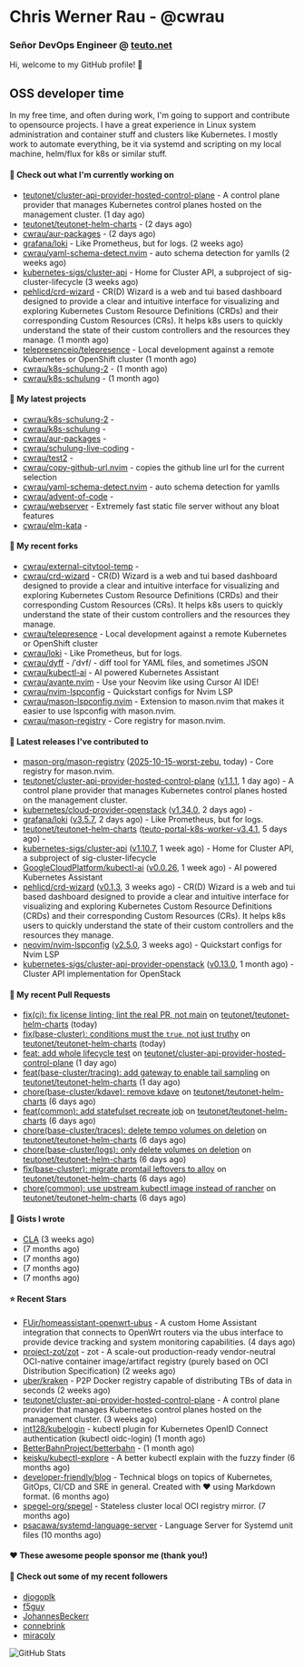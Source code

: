 # Chris Werner Rau - @cwrau
### Señor DevOps Engineer @ [teuto.net](https://teuto.net)

Hi, welcome to my GitHub profile! 👋

## OSS developer time
In my free time, and often during work, I'm going to support and contribute to opensource projects. I have a great experience in Linux system administration and container stuff and clusters like Kubernetes. I mostly work to automate everything, be it via systemd and scripting on my local machine, helm/flux for k8s or similar stuff.

#### 👷 Check out what I'm currently working on

- [teutonet/cluster-api-provider-hosted-control-plane](https://github.com/teutonet/cluster-api-provider-hosted-control-plane) - A control plane provider that manages Kubernetes control planes hosted on the management cluster. (1 day ago)
- [teutonet/teutonet-helm-charts](https://github.com/teutonet/teutonet-helm-charts) -  (2 days ago)
- [cwrau/aur-packages](https://github.com/cwrau/aur-packages) -  (2 days ago)
- [grafana/loki](https://github.com/grafana/loki) - Like Prometheus, but for logs. (2 weeks ago)
- [cwrau/yaml-schema-detect.nvim](https://github.com/cwrau/yaml-schema-detect.nvim) - auto schema detection for yamlls (2 weeks ago)
- [kubernetes-sigs/cluster-api](https://github.com/kubernetes-sigs/cluster-api) - Home for Cluster API, a subproject of sig-cluster-lifecycle (3 weeks ago)
- [pehlicd/crd-wizard](https://github.com/pehlicd/crd-wizard) - CR(D) Wizard is a web and tui based dashboard designed to provide a clear and intuitive interface for visualizing and exploring Kubernetes Custom Resource Definitions (CRDs) and their corresponding Custom Resources (CRs). It helps k8s users to quickly understand the state of their custom controllers and the resources they manage. (1 month ago)
- [telepresenceio/telepresence](https://github.com/telepresenceio/telepresence) - Local development against a remote Kubernetes or OpenShift cluster (1 month ago)
- [cwrau/k8s-schulung-2](https://github.com/cwrau/k8s-schulung-2) -  (1 month ago)
- [cwrau/k8s-schulung](https://github.com/cwrau/k8s-schulung) -  (1 month ago)

#### 🌱 My latest projects

- [cwrau/k8s-schulung-2](https://github.com/cwrau/k8s-schulung-2) - 
- [cwrau/k8s-schulung](https://github.com/cwrau/k8s-schulung) - 
- [cwrau/aur-packages](https://github.com/cwrau/aur-packages) - 
- [cwrau/schulung-live-coding](https://github.com/cwrau/schulung-live-coding) - 
- [cwrau/test2](https://github.com/cwrau/test2) - 
- [cwrau/copy-github-url.nvim](https://github.com/cwrau/copy-github-url.nvim) - copies the github line url for the current selection
- [cwrau/yaml-schema-detect.nvim](https://github.com/cwrau/yaml-schema-detect.nvim) - auto schema detection for yamlls
- [cwrau/advent-of-code](https://github.com/cwrau/advent-of-code) - 
- [cwrau/webserver](https://github.com/cwrau/webserver) - Extremely fast static file server without any bloat features
- [cwrau/elm-kata](https://github.com/cwrau/elm-kata) - 

#### 🍴 My recent forks

- [cwrau/external-citytool-temp](https://github.com/cwrau/external-citytool-temp) - 
- [cwrau/crd-wizard](https://github.com/cwrau/crd-wizard) - CR(D) Wizard is a web and tui based dashboard designed to provide a clear and intuitive interface for visualizing and exploring Kubernetes Custom Resource Definitions (CRDs) and their corresponding Custom Resources (CRs). It helps k8s users to quickly understand the state of their custom controllers and the resources they manage.
- [cwrau/telepresence](https://github.com/cwrau/telepresence) - Local development against a remote Kubernetes or OpenShift cluster
- [cwrau/loki](https://github.com/cwrau/loki) - Like Prometheus, but for logs.
- [cwrau/dyff](https://github.com/cwrau/dyff) - /ˈdʏf/ - diff tool for YAML files, and sometimes JSON
- [cwrau/kubectl-ai](https://github.com/cwrau/kubectl-ai) - AI powered Kubernetes Assistant
- [cwrau/avante.nvim](https://github.com/cwrau/avante.nvim) - Use your Neovim like using Cursor AI IDE!
- [cwrau/nvim-lspconfig](https://github.com/cwrau/nvim-lspconfig) - Quickstart configs for Nvim LSP
- [cwrau/mason-lspconfig.nvim](https://github.com/cwrau/mason-lspconfig.nvim) - Extension to mason.nvim that makes it easier to use lspconfig with mason.nvim.
- [cwrau/mason-registry](https://github.com/cwrau/mason-registry) - Core registry for mason.nvim.

#### 🔭 Latest releases I've contributed to

- [mason-org/mason-registry](https://github.com/mason-org/mason-registry) ([2025-10-15-worst-zebu](https://github.com/mason-org/mason-registry/releases/tag/2025-10-15-worst-zebu), today) - Core registry for mason.nvim.
- [teutonet/cluster-api-provider-hosted-control-plane](https://github.com/teutonet/cluster-api-provider-hosted-control-plane) ([v1.1.1](https://github.com/teutonet/cluster-api-provider-hosted-control-plane/releases/tag/v1.1.1), 1 day ago) - A control plane provider that manages Kubernetes control planes hosted on the management cluster.
- [kubernetes/cloud-provider-openstack](https://github.com/kubernetes/cloud-provider-openstack) ([v1.34.0](https://github.com/kubernetes/cloud-provider-openstack/releases/tag/v1.34.0), 2 days ago) - 
- [grafana/loki](https://github.com/grafana/loki) ([v3.5.7](https://github.com/grafana/loki/releases/tag/v3.5.7), 2 days ago) - Like Prometheus, but for logs.
- [teutonet/teutonet-helm-charts](https://github.com/teutonet/teutonet-helm-charts) ([teuto-portal-k8s-worker-v3.4.1](https://github.com/teutonet/teutonet-helm-charts/releases/tag/teuto-portal-k8s-worker-v3.4.1), 5 days ago) - 
- [kubernetes-sigs/cluster-api](https://github.com/kubernetes-sigs/cluster-api) ([v1.10.7](https://github.com/kubernetes-sigs/cluster-api/releases/tag/v1.10.7), 1 week ago) - Home for Cluster API, a subproject of sig-cluster-lifecycle
- [GoogleCloudPlatform/kubectl-ai](https://github.com/GoogleCloudPlatform/kubectl-ai) ([v0.0.26](https://github.com/GoogleCloudPlatform/kubectl-ai/releases/tag/v0.0.26), 1 week ago) - AI powered Kubernetes Assistant
- [pehlicd/crd-wizard](https://github.com/pehlicd/crd-wizard) ([v0.1.3](https://github.com/pehlicd/crd-wizard/releases/tag/v0.1.3), 3 weeks ago) - CR(D) Wizard is a web and tui based dashboard designed to provide a clear and intuitive interface for visualizing and exploring Kubernetes Custom Resource Definitions (CRDs) and their corresponding Custom Resources (CRs). It helps k8s users to quickly understand the state of their custom controllers and the resources they manage.
- [neovim/nvim-lspconfig](https://github.com/neovim/nvim-lspconfig) ([v2.5.0](https://github.com/neovim/nvim-lspconfig/releases/tag/v2.5.0), 3 weeks ago) - Quickstart configs for Nvim LSP
- [kubernetes-sigs/cluster-api-provider-openstack](https://github.com/kubernetes-sigs/cluster-api-provider-openstack) ([v0.13.0](https://github.com/kubernetes-sigs/cluster-api-provider-openstack/releases/tag/v0.13.0), 1 month ago) - Cluster API implementation for OpenStack

#### 🔨 My recent Pull Requests

- [fix(ci): fix license linting; lint the real PR, not main](https://github.com/teutonet/teutonet-helm-charts/pull/1739) on [teutonet/teutonet-helm-charts](https://github.com/teutonet/teutonet-helm-charts) (today)
- [fix(base-cluster): conditions must the `true`, not just truthy](https://github.com/teutonet/teutonet-helm-charts/pull/1738) on [teutonet/teutonet-helm-charts](https://github.com/teutonet/teutonet-helm-charts) (today)
- [feat: add whole lifecycle test](https://github.com/teutonet/cluster-api-provider-hosted-control-plane/pull/26) on [teutonet/cluster-api-provider-hosted-control-plane](https://github.com/teutonet/cluster-api-provider-hosted-control-plane) (1 day ago)
- [feat(base-cluster/tracing): add gateway to enable tail sampling](https://github.com/teutonet/teutonet-helm-charts/pull/1736) on [teutonet/teutonet-helm-charts](https://github.com/teutonet/teutonet-helm-charts) (1 day ago)
- [chore(base-cluster/kdave): remove kdave](https://github.com/teutonet/teutonet-helm-charts/pull/1724) on [teutonet/teutonet-helm-charts](https://github.com/teutonet/teutonet-helm-charts) (6 days ago)
- [feat(common): add statefulset recreate job](https://github.com/teutonet/teutonet-helm-charts/pull/1723) on [teutonet/teutonet-helm-charts](https://github.com/teutonet/teutonet-helm-charts) (6 days ago)
- [chore(base-cluster/traces): delete tempo volumes on deletion](https://github.com/teutonet/teutonet-helm-charts/pull/1722) on [teutonet/teutonet-helm-charts](https://github.com/teutonet/teutonet-helm-charts) (6 days ago)
- [chore(base-cluster/logs): only delete volumes on deletion](https://github.com/teutonet/teutonet-helm-charts/pull/1721) on [teutonet/teutonet-helm-charts](https://github.com/teutonet/teutonet-helm-charts) (6 days ago)
- [fix(base-cluster): migrate promtail leftovers to alloy](https://github.com/teutonet/teutonet-helm-charts/pull/1720) on [teutonet/teutonet-helm-charts](https://github.com/teutonet/teutonet-helm-charts) (6 days ago)
- [chore(common): use upstream kubectl image instead of rancher](https://github.com/teutonet/teutonet-helm-charts/pull/1719) on [teutonet/teutonet-helm-charts](https://github.com/teutonet/teutonet-helm-charts) (6 days ago)

#### 📓 Gists I wrote

- [CLA](https://gist.github.com/25774117f2cbad034d49ebbf705dad08) (3 weeks ago)
- [](https://gist.github.com/85c73a60676b98638dc9789155cef9b3) (7 months ago)
- [](https://gist.github.com/69a382004ce7326d792ff10d6c26e553) (7 months ago)
- [](https://gist.github.com/f0bf8a208067c4bce5e8731c4caf5adc) (7 months ago)
- [](https://gist.github.com/997058533974174c5317135b3a4f0329) (7 months ago)

#### ⭐ Recent Stars

- [FUjr/homeassistant-openwrt-ubus](https://github.com/FUjr/homeassistant-openwrt-ubus) - A custom Home Assistant integration that connects to OpenWrt routers via the ubus interface to provide device tracking and system monitoring capabilities. (4 days ago)
- [project-zot/zot](https://github.com/project-zot/zot) - zot - A scale-out production-ready vendor-neutral OCI-native container image/artifact registry (purely based on OCI Distribution Specification) (2 weeks ago)
- [uber/kraken](https://github.com/uber/kraken) - P2P Docker registry capable of distributing TBs of data in seconds (2 weeks ago)
- [teutonet/cluster-api-provider-hosted-control-plane](https://github.com/teutonet/cluster-api-provider-hosted-control-plane) - A control plane provider that manages Kubernetes control planes hosted on the management cluster. (3 weeks ago)
- [int128/kubelogin](https://github.com/int128/kubelogin) - kubectl plugin for Kubernetes OpenID Connect authentication (kubectl oidc-login) (1 month ago)
- [BetterBahnProject/betterbahn](https://github.com/BetterBahnProject/betterbahn) -  (1 month ago)
- [keisku/kubectl-explore](https://github.com/keisku/kubectl-explore) - A better kubectl explain with the fuzzy finder (6 months ago)
- [developer-friendly/blog](https://github.com/developer-friendly/blog) - Technical blogs on topics of Kubernetes, GitOps, CI/CD and SRE in general. Created with ❤️ using Markdown format. (6 months ago)
- [spegel-org/spegel](https://github.com/spegel-org/spegel) - Stateless cluster local OCI registry mirror. (7 months ago)
- [psacawa/systemd-language-server](https://github.com/psacawa/systemd-language-server) - Language Server for Systemd unit files (10 months ago)

#### ❤️ These awesome people sponsor me (thank you!)


#### 👯 Check out some of my recent followers

- [diogoplk](https://github.com/diogoplk)
- [f5guy](https://github.com/f5guy)
- [JohannesBeckerr](https://github.com/JohannesBeckerr)
- [connebrink](https://github.com/connebrink)
- [miracoly](https://github.com/miracoly)

![GitHub Stats](https://github-readme-stats.vercel.app/api?username=cwrau&count_private=false&theme=tokyonight&show_icons=true)
